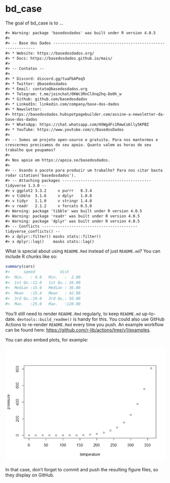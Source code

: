 
<!-- README.md is generated from README.Rmd. Please edit that file -->

# bd\_case

<!-- badges: start -->

<!-- badges: end -->

The goal of bd\_case is to …

    #> Warning: package 'basedosdados' was built under R version 4.0.5
    #> 
    #> -- Base dos Dados --------------------------------------------------------------
    #> * Website: https://basedosdados.org/
    #> * Docs: https://basedosdados.github.io/mais/
    #> 
    #> -- Contatos --
    #> 
    #> * Discord: discord.gg/tuaFbAPeq5
    #> * Twitter: @basedosdados
    #> * Email: contato@basedosdados.org
    #> * Telegram: t.me/joinchat/OKWc3RnClXnq2hq-8o0h_w
    #> * Github: github.com/basedosdados
    #> * LinkedIn: linkedin.com/company/base-dos-dados
    #> * Newsletter:
    #> https://basedosdados.hubspotpagebuilder.com/assine-a-newsletter-da-base-dos-dados
    #> * WhatsApp: https://chat.whatsapp.com/HXWgdFc1RmwCoblly5KPBZ
    #> * YouTube: https://www.youtube.com/c/BasedosDados
    #> 
    #> -- Somos um projeto open-source e gratuito. Para nos mantermos e crescermos precisamos do seu apoio. Quanto valem as horas do seu trabalho que poupamos?
    #> 
    #> Nos apoie em https://apoia.se/basedosdados.
    #> 
    #> -- Usando o pacote para produzir um trabalho? Para nos citar basta rodar citation('basedosdados').
    #> -- Attaching packages --------------------------------------- tidyverse 1.3.0 --
    #> v ggplot2 3.3.2     v purrr   0.3.4
    #> v tibble  3.1.6     v dplyr   1.0.8
    #> v tidyr   1.1.0     v stringr 1.4.0
    #> v readr   2.1.2     v forcats 0.5.0
    #> Warning: package 'tibble' was built under R version 4.0.5
    #> Warning: package 'readr' was built under R version 4.0.5
    #> Warning: package 'dplyr' was built under R version 4.0.5
    #> -- Conflicts ------------------------------------------ tidyverse_conflicts() --
    #> x dplyr::filter() masks stats::filter()
    #> x dplyr::lag()    masks stats::lag()

What is special about using `README.Rmd` instead of just `README.md`?
You can include R chunks like so:

``` r
summary(cars)
#>      speed           dist       
#>  Min.   : 4.0   Min.   :  2.00  
#>  1st Qu.:12.0   1st Qu.: 26.00  
#>  Median :15.0   Median : 36.00  
#>  Mean   :15.4   Mean   : 42.98  
#>  3rd Qu.:19.0   3rd Qu.: 56.00  
#>  Max.   :25.0   Max.   :120.00
```

You’ll still need to render `README.Rmd` regularly, to keep `README.md`
up-to-date. `devtools::build_readme()` is handy for this. You could also
use GitHub Actions to re-render `README.Rmd` every time you push. An
example workflow can be found here:
<https://github.com/r-lib/actions/tree/v1/examples>.

You can also embed plots, for example:

![](README_files/figure-gfm/pressure-1.png)<!-- -->

In that case, don’t forget to commit and push the resulting figure
files, so they display on GitHub.
